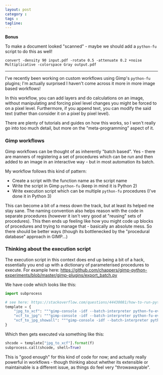 ```yaml
---
layout: post
category : 
tags : 
tagline: 
---
```


**Bonus**

To make a document looked "scanned" - maybe we should add a `python-fu` script to do this as well!

```
convert -density 90 input.pdf -rotate 0.5 -attenuate 0.2 +noise Multiplicative -colorspace Gray output.pdf
```

----


I've recently been working on custom workflows using Gimp's `python-fu` plugins; I'm actually surprised I haven't come across it more in more image based workflows!

In this workflow, you can add layers and do calculations on an image, without manipulating and forcing pixel level changes you might be forced to on a pixel level. Furthermore, if you append text, you can modify the said text (rather than consider it on a pixel by pixel level). 

There are plenty of tutorials and guides on how this works, so I won't really go into too much detail, but more on the "meta-programming" aspect of it. 

### Gimp workflows

Gimp workflows can be thought of as inherently "batch based". Yes - there are manners of registering a set of procedures which can be run and then added to an image in an interactive way - but in most automation its batch. 

My workflow follows this kind of pattern:

*  Create a script with the function name as the script name
*  Write the script in Gimp `python-fu` (keep in mind it is Python 2)
*  Write execution script which can be multiple `python-fu` procedures (I've done it in Python 3)

This can become a bit of a mess down the track, but at least its helped me stay sane. The naming convention also helps reason with the code in separate procedures (however it isn't very good at "reusing" sets of procedures). This then ends up feeling like how you might code up blocks of procedures and trying to manage that - basically an absolute mess. So there should be better ways (though its bottlenecked by the "procedural database" approach in GIMP...)

### Thinking about the execution script

The execution script in this context does end up being a bit of a hack, essentially you end up with a dictionary of parameterised procedures to execute. For example here: https://github.com/chappers/gimp-python-experiments/blob/master/gimp-plugins/export_batch.py

We have code which looks like this:

```py
import subprocess

# see here: https://stackoverflow.com/questions/44430081/how-to-run-python-scripts-using-gimpfu-from-windows-command-line
template = {
    "jpg_to_xcf": """gimp-console -idf --batch-interpreter python-fu-eval -b "import sys;sys.path.insert(0, './gimp-plugins'); import jpg_to_xcf; jpg_to_xcf.jpg_to_xcf('{}',)" -b "pdb.gimp_quit(1)" """,
    "xcf_to_jpg": """gimp-console -idf --batch-interpreter python-fu-eval -b "import sys;sys.path.insert(0, './gimp-plugins'); import xcf_to_jpg; xcf_to_jpg.xcf_to_jpg('{}',)" -b "pdb.gimp_quit(1)" """,
    "xcf_to_jpg_showall": """gimp-console -idf --batch-interpreter python-fu-eval -b "import sys;sys.path.insert(0, './gimp-plugins'); import xcf_to_jpg_showall; xcf_to_jpg_showall.xcf_to_jpg_showall('{}',)" -b "pdb.gimp_quit(1)" """,
}
```

Which then gets executed via something like this:

```py
shcode = template["jpg_to_xcf"].format(f)
subprocess.call(shcode, shell=True)
```

This is "good enough" for this kind of code for now; and actually really powerful in workflows - though thinking about whether its extensible or maintainable is a different issue, as things do feel very "throwawayable". 
